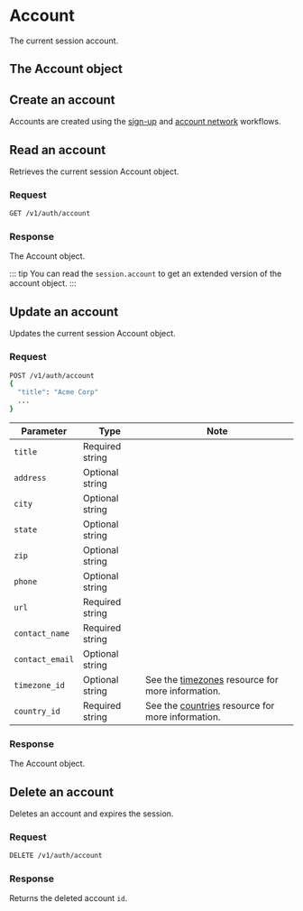 # Account

The current session account.

## The Account object

<!--@include: ./includes/objects/account.md-->

## Create an account

Accounts are created using the [sign-up](/signup) and [account network](/networks) workflows.

## Read an account

Retrieves the current session Account object.

### Request

```sh
GET /v1/auth/account
```

### Response

The Account object.

:::
tip You can read the `session.account` to get an extended version of the account object. 
:::

## Update an account

Updates the current session Account object.

### Request

```sh
POST /v1/auth/account
{
  "title": "Acme Corp"
  ...
}
```

| Parameter | Type | Note |
| --- | --- | --- |
| `title` | Required string |  |
| `address` | Optional string |  |
| `city` | Optional string |  |
| `state` | Optional string |  |
| `zip` | Optional string |  |
| `phone` | Optional string |  |
| `url` | Required string |  |
| `contact_name` | Required string |  |
| `contact_email` | Optional string |  |
| `timezone_id` | Optional string | See the [timezones](/timezones) resource for more information. |
| `country_id` | Required string | See the [countries](/countries) resource for more information. |

<!--@include: ./includes/update-note.md-->

### Response

The Account object.

## Delete an account

Deletes an account and expires the session.

### Request

```sh
DELETE /v1/auth/account
```

### Response

Returns the deleted account `id`.
